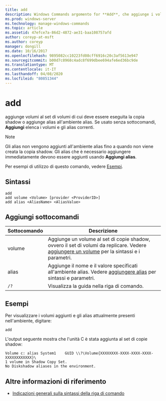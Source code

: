 ```yaml
---
title: add
description: Windows Commands argomento for **Add**, che aggiunge i volumi al set di volumi che devono essere replicati o aggiunge alias all'ambiente alias.
ms.prod: windows-server
ms.technology: manage-windows-commands
ms.topic: article
ms.assetid: 47efce7a-86d2-4872-ae31-baa108757afd
author: coreyp-at-msft
ms.author: coreyp
manager: dongill
ms.date: 10/16/2017
ms.openlocfilehash: 9895082cc10223fd08cff6916c20c3af5613e947
ms.sourcegitcommit: b00d7c8968c4adc8f699dbee694afe6ed36bc9de
ms.translationtype: MT
ms.contentlocale: it-IT
ms.lasthandoff: 04/08/2020
ms.locfileid: "80851344"
---
```

# <a name="add"></a>add

aggiunge volumi al set di volumi di cui deve essere eseguita la copia shadow o aggiunge alias all'ambiente alias. Se usato senza sottocomandi, **Aggiungi** elenca i volumi e gli alias correnti.

> [!NOTE]
> Gli alias non vengono aggiunti all'ambiente alias fino a quando non viene creata la copia shadow. Gli alias che è necessario aggiungere immediatamente devono essere aggiunti usando **Aggiungi alias**.

Per esempi di utilizzo di questo comando, vedere [Esempi](#BKMK_examples).

## <a name="syntax"></a>Sintassi

```
add 
add volume <Volume> [provider <ProviderID>] 
add alias <AliasName> <AliasValue>
```

## <a name="add-subcommands"></a>Aggiungi sottocomandi

| Sottocomando | Descrizione |
| ---------- | ----------- |
| volume | Aggiunge un volume al set di copie shadow, ovvero il set di volumi da replicare. Vedere [aggiungere un volume](add-volume.md) per la sintassi e i parametri. |
| alias | Aggiunge il nome e il valore specificati all'ambiente alias. Vedere [aggiungere alias](add-alias.md) per sintassi e parametri. |
| `/?` | Visualizza la guida nella riga di comando. |

## <a name="examples"></a><a name=BKMK_examples></a>Esempi

Per visualizzare i volumi aggiunti e gli alias attualmente presenti nell'ambiente, digitare:

```
add
```

L'output seguente mostra che l'unità C è stata aggiunta al set di copie shadow:

```
Volume c: alias System1    GUID \\?\Volume{XXXXXXXX-XXXX-XXXX-XXXX-XXXXXXXXXXXX}\
1 volume in Shadow Copy Set.
No Diskshadow aliases in the environment.
```

## <a name="additional-references"></a>Altre informazioni di riferimento

- [Indicazioni generali sulla sintassi della riga di comando](command-line-syntax-key.md)